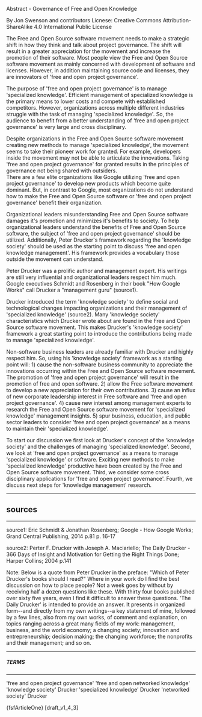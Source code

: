 Abstract - Governance of Free and Open Knowledge

By Jon Swenson and contributors
Licnese: Creative Commons Attribution-ShareAlike 4.0 International Public License

The Free and Open Source software movement needs to make a strategic shift in how they think
and talk about project governance.  The shift will result in a greater appreciation for the movement
and increase the promotion of their software.  Most people view the Free and Open Source software
movement as mainly concerned with development of software and licenses. However, in
addition maintaining source code and licenses, they are innovators of 'free and open project governance'.

The purpose of 'free and open project governance' is to manage 'specialized knowledge'.
Efficient management of specialized knowledge is the primary means to lower costs and compete
with established competitors. However, organizations across multiple different industries struggle
with the task of managing 'specialized knowledge'. So, the audience to benefit from a
better understanding of 'free and open project governance' is very large and cross disciplinary.

Despite organizations in the Free and Open Source software movement creating new methods
to manage 'specialized knowledge', the movement seems to take their pioneer work for granted. For example, developers
inside the movement may not be able to articulate the innovations. Taking 'free and open project governance' 
for granted results in the principles of governance not being shared with outsiders.   
There are a few elite organizations like Google utilizing 'free and open project governance' to develop 
new products which become quite dominant.  But, in contrast to Google, most organizations do not understand how to make 
the Free and Open Source software or 'free and open project governance' benefit their organization. 

Organizational leaders misunderstanding Free and Open Source software damages it's promotion and minimizes
it's benefits to society. To help organizational leaders understand the benefits of Free and Open Source software, 
the subject of 'free and open project governance' should be utilized.  Additionally, Peter Drucker's framework regarding the 
'knowledge society' should be used as the starting point to discuss 'free and open knowledge management'. His framework 
provides a vocabulary those outside the movement can understand. 

Peter Drucker was a prolific author and management expert.  His writings are still very
influential and organizational leaders respect him much.  Google executives Schmidt and Rosenberg
in their book "How Google Works" call Drucker a "management guru" (source1).

Drucker introduced the term 'knowledge society' to define social and technological changes
impacting organizations and their management of 'specialized knowledge' (source2).  Many
'knowledge society' characteristics which Drucker wrote about are found in the Free and Open Source
software movement.  This makes Drucker's 'knowledge society' framework a great starting point to
introduce the contributions being made to manage 'specialized knowledge'.

Non-software business leaders are already familiar with Drucker and highly respect him.
So, using his 'knowledge society' framework as a starting point will: 1) cause the
non-software business community to appreciate the innovations occurring within the Free and
Open Source software movement.  The promotion of 'free and open project governance' will result 
in the promotion of free and open software.  2) allow the Free software movement to develop a new appreciation
for their own contributions. 3) cause an influx of new corporate leadership interest in Free software
and 'free and open project governance'.  4) cause new interest among management experts to research
the Free and Open Source software movement for 'specialized knowledge' management insights.
5) spur business, education, and public sector leaders to consider 'free and open project governance'
as a means to maintain their 'specialized knowledge'.

To start our discussion we first look at Drucker's concept of the 'knowledge society' and the challenges
of managing 'specialized knowledge'.  Second, we look at 'free and open project governance' as a
means to manage 'specialized knowledge' or software.  Exciting new methods to make 'specialized knowledge'
productive have been created by the Free and Open Source software movement.  Third, we consider
some cross disciplinary applications for 'free and open project governance'.  Fourth, we discuss
next steps for 'knowledge management' research.


---------------------------------------------------------------------------------------------------
## sources                                                                                       ##
---------------------------------------------------------------------------------------------------
source1:
Eric Schmidt & Jonathan Rosenberg; Google - How Google Works; Grand Central Publishing, 2014
p.81 p. 16-17

source2:
Perter F. Drucker with Joseph A. Maciariello;
The Daily Drucker - 366 Days of Insight and Motivation for Getting the Right Things Done;
Harper Collins; 2004 p.141

Note: Below is a quote from Peter Drucker in the preface:
"Which of Peter Drucker's books should I read?" Where in your work do I find the best discussion
on how to place people? Not a week goes by without by receiving half a dozen questions like these.
With thirty four books published over sixty five years, even I find it difficult to answer these
questions.
 'The Daily Drucker' is intended to provide an answer. It presents in organized form--and directly
from my own writings--a key statement of mine, followed by a few lines, also from my own works, of
comment and explanation, on topics ranging across a great many fields of my work: management,
business, and the world economy; a changing society; innovation and entrepreneurship; decision
making; the changing workforce; the nonprofits and their management; and so on.

---------------------------------------------------------------------------------------------------
#####  TERMS  ##### 
---------------------------------------------------------------------------------------------------
'free and open project governance'
'free and open networked knowledge'
'knowledge society'     Drucker
'specialized knowledge' Drucker
'networked society'     Drucker


{fsfArticleOne}
[draft_v1_4_3]
